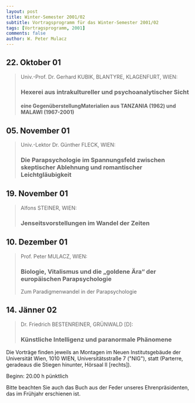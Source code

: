 ```yaml
---
layout: post
title: Winter-Semester 2001/02
subtitle: Vortragsprogramm für das Winter-Semester 2001/02
tags: [Vortragsprogramm, 2001]
comments: false
author: W. Peter Mulacz
---
```


## 22. Oktober 01
> Univ.-Prof. Dr. Gerhard KUBIK, BLANTYRE, KLAGENFURT, WIEN:
> ### Hexerei aus intrakultureller und psychoanalytischer Sicht 
> #### eine GegenüberstellungMaterialien aus TANZANIA (1962) und MALAWI (1967-2001)



## 05. November 01
> Univ.-Lektor Dr. Günther FLECK, WIEN:
> ### Die Parapsychologie im Spannungsfeld zwischen skeptischer Ablehnung und romantischer Leichtgläubigkeit



## 19. November 01
> Alfons STEINER, WIEN:
> ### Jenseitsvorstellungen im Wandel der Zeiten



## 10. Dezember 01
> Prof. Peter MULACZ, WIEN:
> ### Biologie, Vitalismus und die „goldene Ära“ der europäischen Parapsychologie  
> Zum Paradigmenwandel in der Parapsychologie



## 14. Jänner 02
> Dr. Friedrich BESTENREINER, GRÜNWALD [D]:
> ### Künstliche Intelligenz und paranormale Phänomene




Die Vorträge finden jeweils an Montagen im Neuen Institutsgebäude der Universität Wien,   1010 WIEN,   Universitätsstraße 7 ("NIG"), statt  (Parterre, geradeaus die Stiegen hinunter, Hörsaal II [rechts]).

Beginn:   20.00 h pünktlich



Bitte beachten Sie auch das Buch aus der Feder unseres Ehrenpräsidenten, das im Frühjahr erschienen ist.


